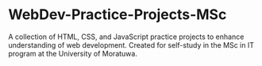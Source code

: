 # WebDev-Practice-Projects-MSc
A collection of HTML, CSS, and JavaScript practice projects to enhance understanding of web development. Created for self-study in the MSc in IT program at the University of Moratuwa.
